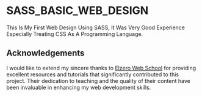 # SASS_BASIC_WEB_DESIGN
This Is My First Web Design Using SASS, It Was Very Good Experience Especially Treating CSS As A Programming Language.


## Acknowledgements

I would like to extend my sincere thanks to [Elzero Web School](https://elzero.org) for providing excellent resources and tutorials that significantly contributed to this project. Their dedication to teaching and the quality of their content have been invaluable in enhancing my web development skills.
